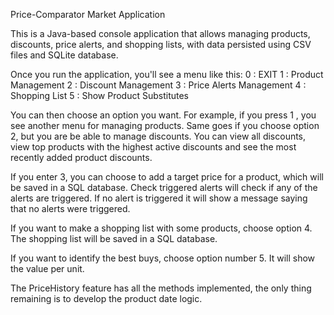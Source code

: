 Price-Comparator Market Application

This is a Java-based console application that allows managing products, discounts, price alerts, 
and shopping lists, with data persisted using CSV files and SQLite database.

Once you run the application, you'll see a menu like this:
0 : EXIT
1 : Product Management
2 : Discount Management
3 : Price Alerts Management
4 : Shopping List
5 : Show Product Substitutes

You can then choose an option you want. For example, if you press 1 , you see another menu for managing
products.
Same goes if you choose option 2, but you are be able to manage discounts. You can view all discounts,
view top products with the highest active discounts and see the most recently added product discounts.

If you enter 3, you can choose to add a target price for a product, which will be saved in a SQL database.
Check triggered alerts will check if any of the alerts are triggered. If no alert is triggered it will show 
a message saying that no alerts were triggered.

If you want to make a shopping list with some products, choose option 4.
The shopping list will be saved in a SQL database. 

If you want to identify the best buys, choose option number 5. It will show the value per unit.

The PriceHistory feature has all the methods implemented, the only thing remaining is to develop the
product date logic.
